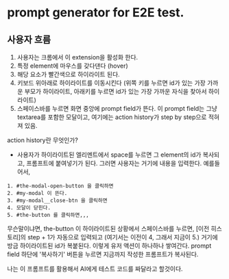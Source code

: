 # prompt generator for E2E test.

## 사용자 흐름
1. 사용자는 크롬에서 이 extension을 활성화 한다.
2. 특정 element에 마우스를 갖다댄다 (hover)
3. 해당 요소가 빨간색으로 하이라이트 된다.
4. 키보드 위아래로 하이라이트를 이동시킨다 (위쪽 키를 누르면 id가 있는 가장 가까운 부모가 하이라이트, 아래키를 누르면 id가 있는 가장 가까운 자식을 찾아서 하이라이트)
5. 스페이스바를 누르면 화면 중앙에 prompt field가 뜬다. 이 prompt field는 그냥 textarea를 포함한 모달이고, 여기에는 action history가 step by step으로 적혀져 있음.

action history란 무엇인가?
- 사용자가 하이라이트된 엘리멘트에서 space를 누르면 그 element의 id가 복사되고, 프롬프트에 붙여넣기가 된다. 그러면 사용자는 거기에 내용을 입력한다. 예를들어서, 

```
1. #the-modal-open-button 을 클릭하면
2. #my-modal 이 뜬다.
3. #my-modal__close-btn 을 클릭하면
4. 모달이 닫힌다.
5. #the-button 를 클릭하면,,,
```

무슨말이냐면, the-button 이 하이라이트된 상황에서 스페이스바를 누르면, [이전 히스토리]의 step + 1가 자동으로 입력되고 (여기서는 이전이 4, 그래서 지금이 5.) 거기에 방금 하이라이트된 id가 복붙된다.
이렇게 유저 액션이 하나하나 쌓여간다.
prompt field 하단에 '복사하기' 버튼을 누르면 지금까지 작성한 프롬프트가 복사된다.

나는 이 프롬프트를 활용해서 AI에게 테스트 코드를 짜달라고 할것이다.